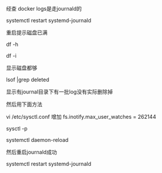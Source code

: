 经查 docker logs是走journald的

systemctl restart systemd-journald

重启提示磁盘已满

df -h

df -i

显示磁盘都够

lsof |grep deleted

显示有journal目录下有一批log没有实际删除掉

然后用下面方法

vi /etc/sysctl.conf 增加 fs.inotify.max_user_watches = 262144

sysctl -p

systemctl daemon-reload

然后重启journald成功

systemctl restart systemd-journald	